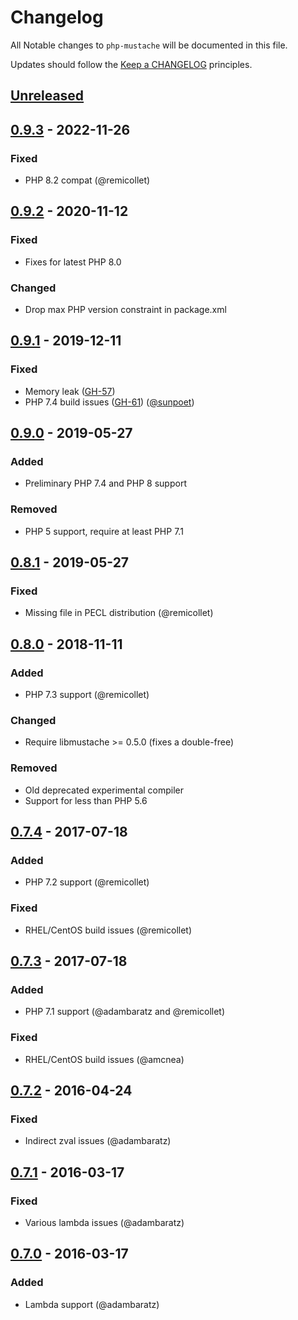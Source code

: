# Changelog

All Notable changes to `php-mustache` will be documented in this file.

Updates should follow the [Keep a CHANGELOG](http://keepachangelog.com/) principles.

## [Unreleased]

## [0.9.3] - 2022-11-26

### Fixed

- PHP 8.2 compat (@remicollet)

## [0.9.2] - 2020-11-12

### Fixed

- Fixes for latest PHP 8.0

### Changed

- Drop max PHP version constraint in package.xml

## [0.9.1] - 2019-12-11

### Fixed

- Memory leak ([GH-57](https://github.com/jbboehr/php-mustache/issues/57))
- PHP 7.4 build issues ([GH-61](https://github.com/jbboehr/php-mustache/pull/61)) ([@sunpoet](https://github.com/sunpoet))

## [0.9.0] - 2019-05-27

### Added

- Preliminary PHP 7.4 and PHP 8 support

### Removed

- PHP 5 support, require at least PHP 7.1

## [0.8.1] - 2019-05-27

### Fixed

- Missing file in PECL distribution (@remicollet)

## [0.8.0] - 2018-11-11

### Added

- PHP 7.3 support (@remicollet)

### Changed

- Require libmustache >= 0.5.0 (fixes a double-free)

### Removed

- Old deprecated experimental compiler
- Support for less than PHP  5.6

## [0.7.4] - 2017-07-18

### Added

- PHP 7.2 support (@remicollet)

### Fixed

- RHEL/CentOS build issues (@remicollet)

## [0.7.3] - 2017-07-18

### Added

- PHP 7.1 support (@adambaratz and @remicollet)

### Fixed

- RHEL/CentOS build issues (@amcnea)

## [0.7.2] - 2016-04-24

### Fixed

- Indirect zval issues (@adambaratz)

## [0.7.1] - 2016-03-17

### Fixed

- Various lambda issues (@adambaratz)

## [0.7.0] - 2016-03-17

### Added

- Lambda support (@adambaratz)

[Unreleased]: https://github.com/jbboehr/php-mustache/compare/v0.9.3...HEAD
[0.9.3]: https://github.com/jbboehr/php-mustache/compare/v0.9.2...v0.9.3
[0.9.2]: https://github.com/jbboehr/php-mustache/compare/v0.9.1...v0.9.2
[0.9.1]: https://github.com/jbboehr/php-mustache/compare/v0.9.0...v0.9.1
[0.9.0]: https://github.com/jbboehr/php-mustache/compare/v0.8.1...v0.9.0
[0.8.1]: https://github.com/jbboehr/php-mustache/compare/v0.8.0...v0.8.1
[0.8.0]: https://github.com/jbboehr/php-mustache/compare/v0.7.4...v0.8.0
[0.7.4]: https://github.com/jbboehr/php-mustache/compare/v0.7.3...v0.7.4
[0.7.3]: https://github.com/jbboehr/php-mustache/compare/v0.7.2...v0.7.3
[0.7.2]: https://github.com/jbboehr/php-mustache/compare/v0.7.1...v0.7.2
[0.7.1]: https://github.com/jbboehr/php-mustache/compare/v0.7.0...v0.7.1
[0.7.0]: https://github.com/jbboehr/php-mustache/compare/v0.6.1...v0.7.0
